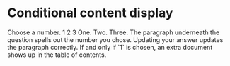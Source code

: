 # Conditional content display

<single-select-question id='number'>
Choose a number.
<choice id=one>1</choice>
<choice id=two>2</choice>
<choice id=three>3</choice>
</single-select-question>

<show if='number is one'>
One.
</show>

<show if='number is two'>
Two.
</show>

<show if='number is three'>
Three.
</show>

<simple-checklist>
<step>The paragraph underneath the question spells out the number you chose.</step>
<step>Updating your answer updates the paragraph correctly.</step>
<step>If and only if `1` is chosen, an extra document shows up in the table of contents.</step>
</simple-checklist>